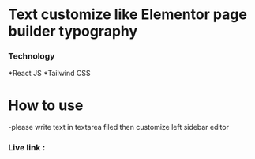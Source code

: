 # Text customize like Elementor page builder typography

### Technology 
*React JS
*Tailwind CSS

# How to use 
-please write text in textarea filed then customize left sidebar editor 

### Live link : 

